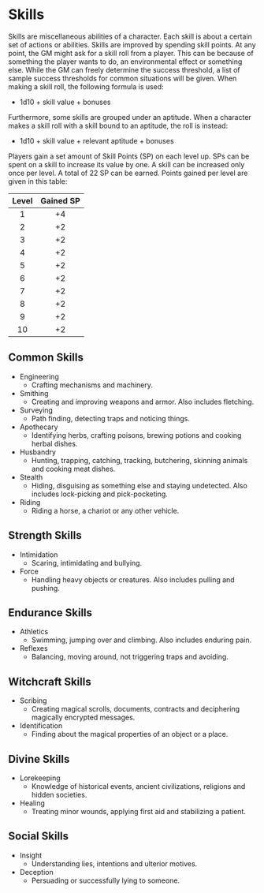# Skills
Skills are miscellaneous abilities of a character. Each skill is about a certain set of actions or abilities. Skills are improved by spending skill points. At any point, the GM might ask for a skill roll from a player. This can be because of something the player wants to do, an environmental effect or something else. While the GM can freely determine the success threshold, a list of sample success thresholds for common situations will be given. When making a skill roll, the following formula is used: 
+ 1d10 + skill value + bonuses

Furthermore, some skills are grouped under an aptitude. When a character makes a skill roll with a skill bound to an aptitude, the roll is instead:
+ 1d10 + skill value + relevant aptitude + bonuses

Players gain a set amount of Skill Points (SP) on each level up. SPs can be spent on a skill to increase its value by one. A skill can be increased only once per level. A total of 22 SP can be earned. Points gained per level are given in this table:

Level | Gained SP
:---: | :---:
 1|+4
 2|+2
 3|+2
 4|+2
 5|+2
 6|+2
 7|+2
 8|+2
 9|+2
10|+2


## Common Skills
+ Engineering
	+ Crafting mechanisms and machinery.
+ Smithing
	+ Creating and improving weapons and armor. Also includes fletching.
+ Surveying
	+ Path finding, detecting traps and noticing things.
+ Apothecary
	+ Identifying herbs, crafting poisons, brewing potions and cooking herbal dishes.
+ Husbandry
	+ Hunting, trapping, catching, tracking, butchering, skinning animals and cooking meat dishes.
+ Stealth
	+ Hiding, disguising as something else and staying undetected. Also includes lock-picking and pick-pocketing.
+ Riding
	+ Riding a horse, a chariot or any other vehicle.

## Strength Skills
+ Intimidation
	+ Scaring, intimidating and bullying.
+ Force
	+ Handling heavy objects or creatures. Also includes pulling and pushing.

## Endurance Skills
+ Athletics
	+ Swimming, jumping over and climbing. Also includes enduring pain.
+ Reflexes
	+ Balancing, moving around, not triggering traps and avoiding.

## Witchcraft Skills
+ Scribing
	+ Creating magical scrolls, documents, contracts and deciphering magically encrypted messages.
+ Identification
	+ Finding about the magical properties of an object or a place.

## Divine Skills
+ Lorekeeping
	+ Knowledge of historical events, ancient civilizations, religions and hidden societies.
+ Healing
	+ Treating minor wounds, applying first aid and stabilizing a patient.

## Social Skills
+ Insight
	+ Understanding lies, intentions and ulterior motives.
+ Deception
	+ Persuading or successfully lying to someone.